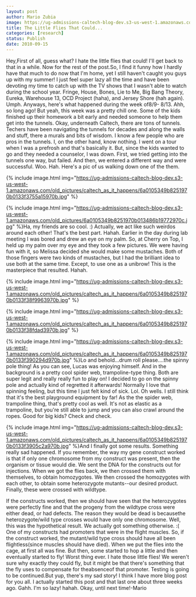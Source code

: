 ```yaml
---
layout: post
author: Mario Zubia
image: https://ug-admissions-caltech-blog-dev.s3-us-west-1.amazonaws.com/old_pictures/caltech_as_it_happens/6a0105349b8251970b013486996e90970c.jpg
title: The Little Flies That Could... 
categories: [research]
status: Publish
date: 2010-09-15
---
```



Hey,First of all, guess what? I hate the little flies that could! I'll get back to that in a while. Now for the rest of the post.So, I find it funny how I hardly have that much to do now that I'm home, yet I still haven't caught you guys up with my summer! I just feel super lazy all the time and have been devoting my time to catch up with the TV shows that I wasn't able to watch during the school year. Fringe, House, Bones, Lie to Me, Big Bang Theory, Eureka, Warehouse 13, OCD Project (haha), and Jersey Shore (hah again). Umph. Anyways, here's what happened during the week of8/9- 8/13. Ahh, so long ago! But yeah, this week was a pretty chill one. Some of the kids finished up their homework a bit early and needed someone to help them get into the tunnels. Okay, underneath Caltech, there are tons of tunnels. Techers have been navigating the tunnels for decades and along the walls and stuff, there a murals and bits of wisdom. I know a few people who are pros in the tunnels. I, on the other hand, know nothing. I went on a tour when I was a prefrosh and that's basically it. But, since the kids wanted to go and they needed a counselor, I was down. First, we tried getting into the tunnels one way, but failed. And then, we entered a different way and were successful. Woo. Hah. Here's a pic of us walking down one of the them.


{% include image.html img="https://ug-admissions-caltech-blog-dev.s3-us-west-1.amazonaws.com/old_pictures/caltech_as_it_happens/6a0105349b8251970b0133f3755a15970b.jpg" %}

{% include image.html img="https://ug-admissions-caltech-blog-dev.s3-us-west-1.amazonaws.com/old_pictures/6a0105349b8251970b013486b19772970c.jpg" %}Ha, my friends are so cool. :) Actually, we act like such weirdos around each other! That's the best part. Hahah. Earlier in the day during lab meeting I was bored and drew an eye on my palm. So, at Cherry on Top, I held up my palm over my eye and they took a few pictures. We were having fun with it, so Melissa decided she would make some mustaches. Both of those fingers were two kinds of mustaches, but I had the brilliant idea to use both at the same time. Except, to use one as a unibrow! This is the masterpiece that resulted. Hahah.


{% include image.html img="https://ug-admissions-caltech-blog-dev.s3-us-west-1.amazonaws.com/old_pictures/caltech_as_it_happens/6a0105349b8251970b0133f38f9963970b.jpg" %}

{% include image.html img="https://ug-admissions-caltech-blog-dev.s3-us-west-1.amazonaws.com/old_pictures/caltech_as_it_happens/6a0105349b8251970b0133f38fdad3970b.jpg" %}

{% include image.html img="https://ug-admissions-caltech-blog-dev.s3-us-west-1.amazonaws.com/old_pictures/caltech_as_it_happens/6a0105349b8251970b0133f390294d970b.jpg" %}Lo and behold...drum roll please....the spinny pole thing! As you can see, Lucas was enjoying himself. And in the background is a pretty cool spider web, trampoline-type thing. Both are super legit and really really fun to play on! I decided to go on the spinny pole and actually kind of regretted it afterwards! Normally I love that spinning feeling, but this time I just felt kind of sick. Lol. Oh wells. I still think that it's the best playground equipment by far! As the the spider web, trampoline thing, that's pretty cool as well. It's not as elastic as a trampoline, but you're still able to jump and you can also crawl around the ropes. Good for big kids? Check and check.


{% include image.html img="https://ug-admissions-caltech-blog-dev.s3-us-west-1.amazonaws.com/old_pictures/caltech_as_it_happens/6a0105349b8251970b0133f3905c2a970b.jpg" %}And I finally got some results. Something really sad happened. If you remember, the way my gene construct worked is that if only one chromosome from my construct was present, then the organism or tissue would die. We sent the DNA for the constructs out for injections. When we got the flies back, we then crossed them with themselves, to obtain homozygotes. We then crossed the homozygotes with each other, to obtain some heterozygote mutants--our desired product. Finally, these were crossed with wildtype.

If the constructs worked, then we should have seen that the heterozygotes were perfectly fine and that the progeny from the wildtype cross were either dead, or had defects. The reason they would be dead is becausethe heterozygote/wild type crosses would have only one chromosome. Well, this was the hypothetical result. We actually got something otherwise. :(
One of my constructs had promoters that were in the flight muscles. So, if the construct worked, the mutant/wild type cross should have all been flightless(since muscles should have died). When we put the flies into the cage, at first all was fine. But then, some started to hop a little and then eventually started to fly! Worst thing ever. I hate those little flies! We weren't sure why exactly they could fly, but it might be that there's something that the fly uses to compensate for theabsenceof that promoter. Testing is going to be continued.But yup, there's my sad story! I think I have more blog post for you all. I actually started this post and that last one about three weeks ago. Gahh. I'm so lazy! hahah. Okay, until next time!-Mario

